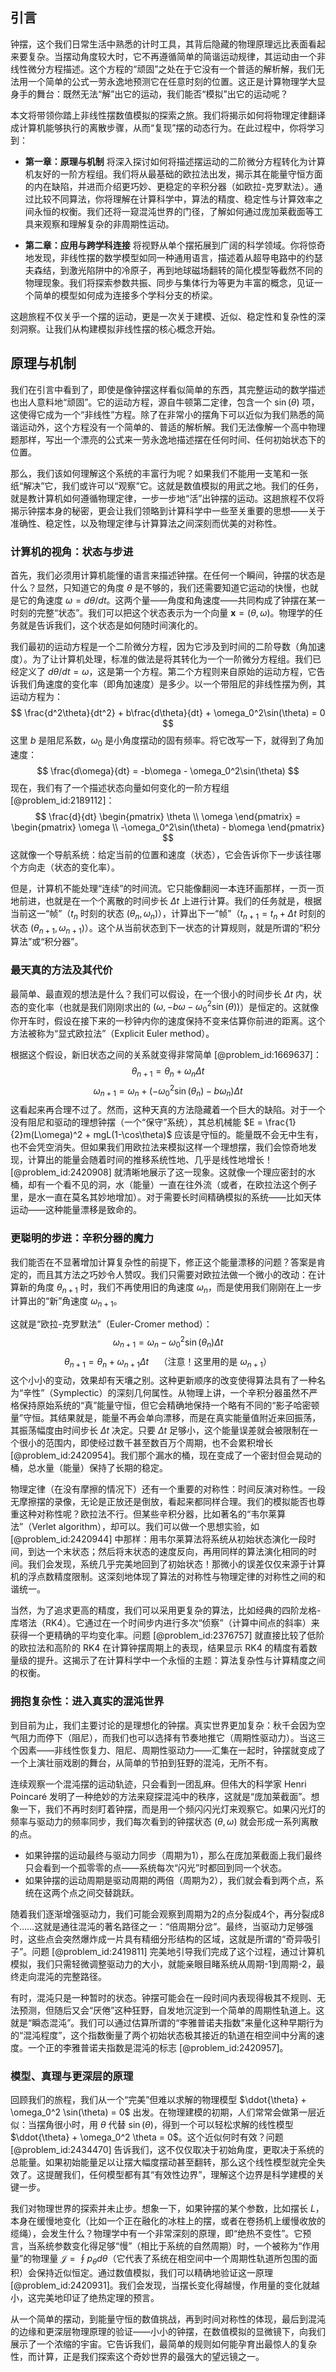 ## 引言
钟摆，这个我们日常生活中熟悉的计时工具，其背后隐藏的物理原理远比表面看起来要复杂。当摆动角度较大时，它不再遵循简单的简谐运动规律，其运动由一个非线性微分方程描述。这个方程的“顽固”之处在于它没有一个普适的解析解，我们无法用一个简单的公式一劳永逸地预测它在任意时刻的位置。这正是计算物理学大显身手的舞台：既然无法“解”出它的运动，我们能否“模拟”出它的运动呢？

本文将带领你踏上非线性摆数值模拟的探索之旅。我们将揭示如何将物理定律翻译成计算机能够执行的离散步骤，从而“复现”摆的动态行为。在此过程中，你将学习到：

- **第一章：原理与机制** 将深入探讨如何将描述摆运动的二阶微分方程转化为计算机友好的一阶方程组。我们将从最基础的欧拉法出发，揭示其在能量守恒方面的内在缺陷，并进而介绍更巧妙、更稳定的辛积分器（如欧拉-克罗默法）。通过比较不同算法，你将理解在计算科学中，算法的精度、稳定性与计算效率之间永恒的权衡。我们还将一窥混沌世界的门径，了解如何通过庞加莱截面等工具来观察和理解复杂的非周期性运动。

- **第二章：应用与跨学科连接** 将视野从单个摆拓展到广阔的科学领域。你将惊奇地发现，非线性摆的数学模型如同一种通用语言，描述着从超导电路中的约瑟夫森结，到激光陷阱中的冷原子，再到地球磁场翻转的简化模型等截然不同的物理现象。我们将探索参数共振、同步与集体行为等更为丰富的概念，见证一个简单的模型如何成为连接多个学科分支的桥梁。

这趟旅程不仅关乎一个摆的运动，更是一次关于建模、近似、稳定性和复杂性的深刻洞察。让我们从构建模拟非线性摆的核心概念开始。

## 原理与机制

我们在引言中看到了，即使是像钟摆这样看似简单的东西，其完整运动的数学描述也出人意料地“顽固”。它的运动方程，源自牛顿第二定律，包含一个 $\sin(\theta)$ 项，这使得它成为一个“非线性”方程。除了在非常小的摆角下可以近似为我们熟悉的简谐运动外，这个方程没有一个简单的、普适的解析解。我们无法像解一个高中物理题那样，写出一个漂亮的公式来一劳永逸地描述摆在任何时间、任何初始状态下的位置。

那么，我们该如何理解这个系统的丰富行为呢？如果我们不能用一支笔和一张纸“解决”它，我们或许可以“观察”它。这就是数值模拟的用武之地。我们的任务，就是教计算机如何遵循物理定律，一步一步地“活”出钟摆的运动。这趟旅程不仅将揭示钟摆本身的秘密，更会让我们领略到计算科学中一些至关重要的思想——关于准确性、稳定性，以及物理定律与计算算法之间深刻而优美的对称性。

### 计算机的视角：状态与步进

首先，我们必须用计算机能懂的语言来描述钟摆。在任何一个瞬间，钟摆的状态是什么？显然，只知道它的角度 $\theta$ 是不够的，我们还需要知道它运动的快慢，也就是它的角速度 $\omega = d\theta/dt$。这两个量——角度和角速度——共同构成了钟摆在某一时刻的完整“状态”。我们可以把这个状态表示为一个向量 $\mathbf{x} = (\theta, \omega)$。物理学的任务就是告诉我们，这个状态是如何随时间演化的。

我们最初的运动方程是一个二阶微分方程，因为它涉及到时间的二阶导数（角加速度）。为了让计算机处理，标准的做法是将其转化为一个一阶微分方程组。我们已经定义了 $d\theta/dt = \omega$，这是第一个方程。第二个方程则来自原始的运动方程，它告诉我们角速度的变化率（即角加速度）是多少。以一个带阻尼的非线性摆为例，其运动方程为：
$$
\frac{d^2\theta}{dt^2} + b\frac{d\theta}{dt} + \omega_0^2\sin(\theta) = 0
$$
这里 $b$ 是阻尼系数，$\omega_0$ 是小角度摆动的固有频率。将它改写一下，就得到了角加速度：
$$
\frac{d\omega}{dt} = -b\omega - \omega_0^2\sin(\theta)
$$
现在，我们有了一个描述状态向量如何变化的一阶方程组 [@problem_id:2189112]：
$$
\frac{d}{dt} \begin{pmatrix} \theta \\ \omega \end{pmatrix} = \begin{pmatrix} \omega \\ -\omega_0^2\sin(\theta) - b\omega \end{pmatrix}
$$
这就像一个导航系统：给定当前的位置和速度（状态），它会告诉你下一步该往哪个方向走（状态的变化率）。

但是，计算机不能处理“连续”的时间流。它只能像翻阅一本连环画那样，一页一页地前进，也就是在一个个离散的时间步长 $\Delta t$ 上进行计算。我们的任务就是，根据当前这一“帧”（$t_n$ 时刻的状态 $(\theta_n, \omega_n)$），计算出下一“帧”（$t_{n+1} = t_n + \Delta t$ 时刻的状态 $(\theta_{n+1}, \omega_{n+1})$）。这个从当前状态到下一状态的计算规则，就是所谓的“积分算法”或“积分器”。

### 最天真的方法及其代价

最简单、最直观的想法是什么？我们可以假设，在一个很小的时间步长 $\Delta t$ 内，状态的变化率（也就是我们刚刚求出的 $(\omega, -b\omega - \omega_0^2\sin(\theta))$）是恒定的。这就像你开车时，假设在接下来的一秒钟内你的速度保持不变来估算你前进的距离。这个方法被称为“显式欧拉法”（Explicit Euler method）。

根据这个假设，新旧状态之间的关系就变得非常简单 [@problem_id:1669637]：
$$
\theta_{n+1} = \theta_n + \omega_n \Delta t
$$
$$
\omega_{n+1} = \omega_n + (-\omega_0^2\sin(\theta_n) - b\omega_n) \Delta t
$$
这看起来再合理不过了。然而，这种天真的方法隐藏着一个巨大的缺陷。对于一个没有阻尼和驱动的理想钟摆（一个“保守”系统），其总机械能 $E = \frac{1}{2}m(L\omega)^2 + mgL(1-\cos\theta)$ 应该是守恒的。能量既不会无中生有，也不会凭空消失。但如果我们用欧拉法来模拟这样一个理想摆，我们会惊奇地发现，计算出的能量会随着时间的推移系统性地、几乎是线性地增长！[@problem_id:2420908] 就清晰地展示了这一现象。这就像一个理应密封的水桶，却有一个看不见的洞，水（能量）一直在往外流（或者，在欧拉法这个例子里，是水一直在莫名其妙地增加）。对于需要长时间精确模拟的系统——比如天体运动——这种能量漂移是致命的。

### 更聪明的步进：辛积分器的魔力

我们能否在不显著增加计算复杂性的前提下，修正这个能量漂移的问题？答案是肯定的，而且其方法之巧妙令人赞叹。我们只需要对欧拉法做一个微小的改动：在计算新的角度 $\theta_{n+1}$ 时，我们不再使用旧的角速度 $\omega_n$，而是使用我们刚刚在上一步计算出的“新”角速度 $\omega_{n+1}$。

这就是“欧拉-克罗默法”（Euler-Cromer method）：
$$
\omega_{n+1} = \omega_n - \omega_0^2\sin(\theta_n) \Delta t
$$
$$
\theta_{n+1} = \theta_n + \omega_{n+1} \Delta t \quad \text{（注意！这里用的是 } \omega_{n+1} \text{）}
$$
这个小小的变动，效果却有天壤之别。这种更新顺序的改变使得算法具有了一种名为“辛性”（Symplectic）的深刻几何属性。从物理上讲，一个辛积分器虽然不严格保持原始系统的“真”能量守恒，但它会精确地保持一个略有不同的“影子哈密顿量”守恒。其结果就是，能量不再会单向漂移，而是在真实能量值附近来回振荡，其振荡幅度由时间步长 $\Delta t$ 决定。只要 $\Delta t$ 足够小，这个能量误差就会被限制在一个很小的范围内，即使经过数千甚至数百万个周期，也不会累积增长 [@problem_id:2420954]。我们那个漏水的桶，现在变成了一个密封但会晃动的桶，总水量（能量）保持了长期的稳定。

物理定律（在没有摩擦的情况下）还有一个重要的对称性：时间反演对称性。一段无摩擦摆的录像，无论是正放还是倒放，看起来都同样合理。我们的模拟能否也尊重这种对称性呢？欧拉法不行。但某些辛积分器，比如著名的“韦尔莱算法”（Verlet algorithm），却可以。我们可以做一个思想实验，如 [@problem_id:2420944] 中那样：用韦尔莱算法将系统从初始状态演化一段时间，到达一个末状态；然后将末状态的速度反向，再用同样的算法演化相同的时间。我们会发现，系统几乎完美地回到了初始状态！那微小的误差仅仅来源于计算机的浮点数精度限制。这深刻地体现了算法的对称性与物理定律的对称性之间的和谐统一。

当然，为了追求更高的精度，我们可以采用更复杂的算法，比如经典的四阶龙格-库塔法（RK4）。它通过在一个时间步内进行多次“侦察”（计算中间点的斜率）来获得一个更精确的平均变化率。问题 [@problem_id:2376757] 就直接比较了低阶的欧拉法和高阶的 RK4 在计算钟摆周期上的表现，结果显示 RK4 的精度有着数量级的提升。这揭示了在计算科学中一个永恒的主题：算法复杂性与计算精度之间的权衡。

### 拥抱复杂性：进入真实的混沌世界

到目前为止，我们主要讨论的是理想化的钟摆。真实世界更加复杂：秋千会因为空气阻力而停下（阻尼），而我们也可以选择有节奏地推它（周期性驱动力）。当这三个因素——非线性恢复力、阻尼、周期性驱动力——汇集在一起时，钟摆就变成了一个上演壮丽戏剧的舞台，从简单的节拍到狂野的混沌，无所不有。

连续观察一个混沌摆的运动轨迹，只会看到一团乱麻。但伟大的科学家 Henri Poincaré 发明了一种绝妙的方法来窥探混沌中的秩序，这就是“庞加莱截面”。想象一下，我们不再时刻盯着钟摆，而是用一个频闪闪光灯来观察它。如果闪光灯的频率与驱动力的频率同步，我们每次看到的钟摆状态 $(\theta, \omega)$ 就会形成一系列离散的点。

- 如果钟摆的运动最终与驱动力同步（周期为1），那么在庞加莱截面上我们最终只会看到一个孤零零的点——系统每次“闪光”时都回到同一个状态。
- 如果钟摆的运动周期是驱动周期的两倍（周期为2），我们就会看到两个点，系统在这两个点之间交替跳跃。

随着我们逐渐增强驱动力，我们可能会观察到周期为2的点分裂成4个，再分裂成8个……这就是通往混沌的著名路径之一：“倍周期分岔”。最终，当驱动力足够强时，这些点会突然爆炸成一片具有精细分形结构的区域，这就是所谓的“奇异吸引子”。问题 [@problem_id:2419811] 完美地引导我们完成了这个过程，通过计算机模拟，我们只需轻微调整驱动力的大小，就能亲眼目睹系统从周期-1到周期-2，最终走向混沌的完整路径。

有时，混沌只是一种暂时的状态。钟摆可能会在一段时间内表现得极其不规则、无法预测，但随后又会“厌倦”这种狂野，自发地沉淀到一个简单的周期性轨道上。这就是“瞬态混沌”。我们可以通过估算所谓的“李雅普诺夫指数”来量化这种早期行为的“混沌程度”，这个指数衡量了两个初始状态极其接近的轨道在相空间中分离的速度。一个正的李雅普诺夫指数是混沌的标志 [@problem_id:2420957]。

### 模型、真理与更深层的原理

回顾我们的旅程，我们从一个“完美”但难以求解的物理模型 $\ddot{\theta} + \omega_0^2 \sin(\theta) = 0$ 出发。在物理建模的初期，人们常常会做第一层近似：当摆角很小时，用 $\theta$ 代替 $\sin(\theta)$，得到一个可以轻松求解的线性模型 $\ddot{\theta} + \omega_0^2 \theta = 0$。这个近似何时有效？问题 [@problem_id:2434470] 告诉我们，这不仅仅取决于初始角度，更取决于系统的总能量。如果初始能量足以让摆大幅度摆动甚至翻转，那么这个线性模型就完全失效了。这提醒我们，任何模型都有其“有效性边界”，理解这个边界是科学建模的关键一步。

我们对物理世界的探索并未止步。想象一下，如果钟摆的某个参数，比如摆长 $L$，本身在缓慢地变化（比如一个正在融化的冰柱上的摆，或者在卷扬机上缓慢收放的缆绳），会发生什么？物理学中有一个非常深刻的原理，即“绝热不变性”。它预言，当系统参数变化得足够“慢”（相比于系统的自然周期）时，一个被称为“作用量”的物理量 $\mathcal{J} = \oint p_\theta d\theta$（它代表了系统在相空间中一个周期性轨道所包围的面积）会保持近似恒定。通过数值模拟，我们可以精确地验证这一原理 [@problem_id:2420931]。我们会发现，当摆长变化得越慢，作用量的变化就越小，这完美地印证了绝热定理的预言。

从一个简单的摆动，到能量守恒的数值挑战，再到时间对称性的体现，最后到混沌的边缘和更深层物理原理的验证——小小的钟摆，在数值模拟的显微镜下，向我们展示了一个浓缩的宇宙。它告诉我们，最简单的规则如何能孕育出最惊人的复杂性，而计算，正是我们探索这个奇妙世界的最强大的望远镜之一。